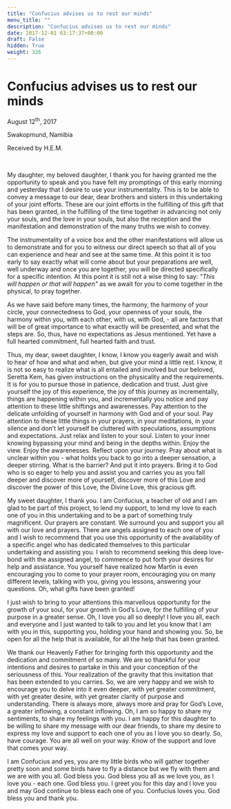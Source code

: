 ```yaml
---
title: "Confucius advises us to rest our minds"
menu_title: ""
description: "Confucius advises us to rest our minds"
date: 2017-12-01 03:17:37+00:00
draft: False
hidden: True
weight: 326
---
```

# Confucius advises us to rest our minds

August 12<sup>th</sup>, 2017

Swakopmund, Namibia

Received by H.E.M.

 

My daughter, my beloved daughter, I thank you for having granted me the opportunity to speak and you have felt my promptings of this early morning and yesterday that I desire to use your instrumentality. This is to be able to convey a message to our dear, dear brothers and sisters in this undertaking of your joint efforts. These are our joint efforts in the fulfilling of this gift that has been granted, in the fulfilling of the time together in advancing not only your souls, and the love in your souls, but also the reception and the manifestation and demonstration of the many truths we wish to convey. 

The instrumentality of a voice box and the other manifestations will allow us to demonstrate and for you to witness our direct speech so that all of you can experience and hear and see at the same time. At this point it is too early to say exactly what will come about but your preparations are well, well underway and once you are together, you will be directed specifically for a specific intention. At this point it is still not a wise thing to say: *"This will happen or that will happen"* as we await for you to come together in the physical, to pray together. 

As we have said before many times, the harmony, the harmony of your circle, your connectedness to God, your openness of your souls, the harmony within you, with each other, with us, with God, - all are factors that will be of great importance to what exactly will be presented, and what the steps are. So, thus, have no expectations as Jesus mentioned. Yet have a full hearted commitment, full hearted faith and trust. 

Thus, my dear, sweet daughter, I know, I know you eagerly await and wish to hear of how and what and when, but give your mind a little rest. I know, it is not so easy to realize what is all entailed and involved but our beloved, Seretta Kem, has given instructions on the physicality and the requirements. It is for you to pursue those in patience, dedication and trust. Just give yourself the joy of this experience, the joy of this journey as incrementally, things are happening within you, and incrementally you notice and pay attention to these little shiftings and awarenesses. Pay attention to the delicate unfolding of yourself in harmony with God and of your soul. Pay attention to these little things in your prayers, in your meditations, in your silence and don’t let yourself be cluttered with speculations, assumptions and expectations. Just relax and listen to your soul. Listen to your inner knowing bypassing your mind and being in the depths within. Enjoy the view. Enjoy the awarenesses. Reflect upon your journey. Pray about what is unclear within you - what holds you back to go into a deeper sensation, a deeper stirring. What is the barrier? And put it into prayers. Bring it to God who is so eager to help you and assist you and carries you as you fall deeper and discover more of yourself, discover more of this Love and discover the power of this Love, the Divine Love, this gracious gift. 

My sweet daughter, I thank you. I am Confucius, a teacher of old and I am glad to be part of this project, to lend my support, to lend my love to each one of you in this undertaking and to be a part of something truly magnificent. Our prayers are constant. We surround you and support you all with our love and prayers. There are angels assigned to each one of you and I wish to recommend that you use this opportunity of the availability of a specific angel who has dedicated themselves to this particular undertaking and assisting you. I wish to recommend seeking this deep love-bond with the assigned angel, to commence to put forth your desires for help and assistance. You yourself have realized how Martin is even encouraging you to come to your prayer room, encouraging you on many different levels, talking with you, giving you lessons, answering your questions. Oh, what gifts have been granted! 

I just wish to bring to your attentions this marvellous opportunity for the growth of your soul, for your growth in God’s Love, for the fulfilling of your purpose in a greater sense. Oh, I love you all so deeply! I love you all, each and everyone and I just wanted to talk to you and let you know that I am with you in this, supporting you, holding your hand and showing you. So, be open for all the help that is available, for all the help that has been granted. 

We thank our Heavenly Father for bringing forth this opportunity and the dedication and commitment of so many. We are so thankful for your intentions and desires to partake in this and your conception of the seriousness of this. Your realization of the gravity that this invitation that has been extended to you carries. So, we are very happy and we wish to encourage you to delve into it even deeper, with yet greater commitment, with yet greater desire, with yet greater clarity of purpose and understanding. There is always more, always more and pray for God’s Love, a greater inflowing, a constant inflowing. Oh, I am so happy to share my sentiments, to share my feelings with you. I am happy for this daughter to be willing to share my message with our dear friends, to share my desire to express my love and support to each one of you as I love you so dearly. So, have courage. You are all well on your way. Know of the support and love that comes your way. 

I am Confucius and yes, you are my little birds who will gather together pretty soon and some birds have to fly a distance but we fly with them and we are with you all. God bless you. God bless you all as we love you, as I love you - each one. God bless you. I greet you for this day and I love you and may God continue to bless each one of you. Confucius loves you. God bless you and thank you.